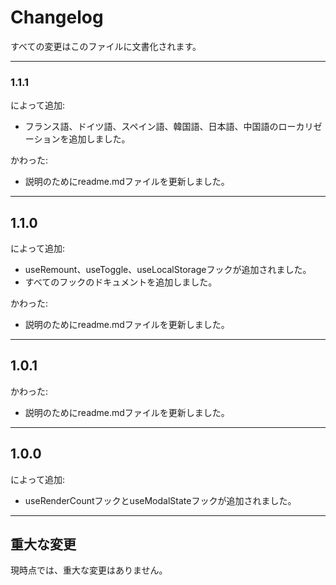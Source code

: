# Changelog

すべての変更はこのファイルに文書化されます。

---

### 1.1.1
によって追加:
- フランス語、ドイツ語、スペイン語、韓国語、日本語、中国語のローカリゼーションを追加しました。

かわった:
- 説明のためにreadme.mdファイルを更新しました。

---

## 1.1.0
によって追加:
- useRemount、useToggle、useLocalStorageフックが追加されました。
- すべてのフックのドキュメントを追加しました。

かわった:
- 説明のためにreadme.mdファイルを更新しました。

---

## 1.0.1
かわった:
- 説明のためにreadme.mdファイルを更新しました。

---

## 1.0.0
によって追加:
- useRenderCountフックとuseModalStateフックが追加されました。

---

## 重大な変更

現時点では、重大な変更はありません。
